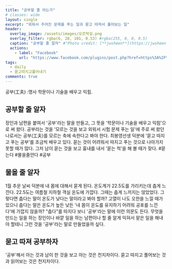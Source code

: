 ```yaml
---
title: "공부할 줄 아는가"
# classes: wide
layout: single
excerpt: "외워서 주어진 문제를 푸는 일과 묻고 따져서 풀어보는 일"
header:
  overlay_image: /assets/images/오르막길.png
  overlay_filter: rgba(6, 28, 101, 0.53) #rgba(255, 0, 0, 0.5)
  caption: "공부할 줄 알자" #"Photo credit: [**jwsheen**](https://jwsheen.github.io)"
  actions:
    - label: "Facebook"
      url: "https://www.facebook.com/plugins/post.php?href=https%3A%2F%2Fwww.facebook.com%2Fjumysheen%2Fposts%2Fpfbid02BaiQUDMdkEAGiZJCBnJvRimS32TMSwd4KiA3ZwZLJJXZPV8f9PUVQuRc564PfK6ql&show_text=true&width=500"
tags: 
  - daily
  - 묻고따지고풀어내기
comments: true
---
```


공부(工夫)
:명사 학문이나 기술을 배우고 익힘.

## 공부할 줄 알자
장인과 남편을 붙여서 '공부'라는 말을 만들고, 그 뜻을 '학문이나 기술을 배우고 익힘'으로 써 왔다. 공부라는 것을 '모르는 것을 보고 외워서 시험 문제 푸는 일'에 주로 써 왔던 나로서는 공부(工夫)를 모르는 축에 속한다고 봐야 한다. 
최봉영선생 덕분에 '묻고 따지고 푸는 공부'를 조금씩 배우고 있다. 묻는 것이 어려워서 따지고 푸는 것으로 나아가지 못할 때가 많다. 그저 남이 묻는 것을 보고 흉내를 내서 '묻는 척'을 해 볼 때가 잦다.
#묻는다 #물을줄안다 #공부

## 물을 줄 알자
1월 추운 날씨 덕분에 내 몸에 대해서 묻게 된다. 온도계가 22.5도를 가리키는데 춥게 느낀다.  22.5도는 여름철 지하철 객실 온도에 가깝다. 그때는 춥게 느끼지는 않았었다. 그렇다면 춥다는 말이 온도가 낮다는 말이라고 봐야 할까? 고열이 나도 오한을 느낄 때가 있으니 춥다는 말은 온도가 높든 낮든 '내 몸이 온도를 유지하기 어려워 공포를 느낀다'에 가깝지 않을까?
"춥다"를 따지다 보니 '공부'라는 말에 이런 의문도 든다.  무엇을 만드는 일을 하는 장인이나 바깥 일을 하는 남편이나 할 줄 알게 익혀서 맡은 일을 해내야 할테니 그런 것을 '공부'라는 말로 만들었을까 싶다. 

## 묻고 따져 공부하자
'공부'해서 아는 것과 남이 한 것을 보고 아는 것은 천지차이다. 
묻고 따지고 풀어보는 것과 읽어보는 것은 천지차이다.
